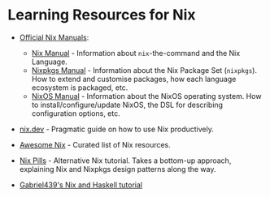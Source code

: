 # Learning Resources for Nix

- [Official Nix Manuals](https://nixos.org/learn.html):

  - [Nix Manual](https://nixos.org/manual/nix/unstable) - Information about `nix`-the-command and the Nix Language.
  - [Nixpkgs Manual](https://nixos.org/manual/nixpkgs/unstable) - Information about the Nix Package Set (`nixpkgs`). How to extend and customise packages, how each language ecosystem is packaged, etc.
  - [NixOS Manual](https://nixos.org/manual/nixos/unstable) - Information about the NixOS operating system. How to install/configure/update NixOS, the DSL for describing configuration options, etc.

- [nix.dev](https://nix.dev/) - Pragmatic guide on how to use Nix productively.

- [Awesome Nix](https://github.com/nix-community/awesome-nix) - Curated list of
  Nix resources.

- [Nix Pills](https://nixos.org/guides/nix-pills/) - Alternative Nix tutorial. Takes a bottom-up approach, explaining Nix and Nixpkgs design patterns along the way.

- [Gabriel439's Nix and Haskell tutorial](https://github.com/Gabriel439/haskell-nix)
